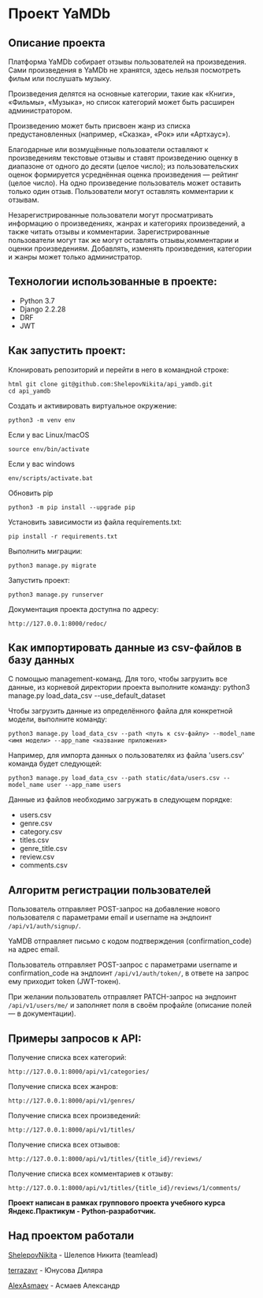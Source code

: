 # Проект YaMDb
## Описание проекта

Платформа YaMDb собирает отзывы пользователей на произведения.
Сами произведения в YaMDb не хранятся, здесь нельзя посмотреть фильм или послушать музыку.

Произведения делятся на основные категории, такие как «Книги», «Фильмы», «Музыка», но список категорий может быть расширен администратором.

Произведению может быть присвоен жанр из списка предустановленных (например, «Сказка», «Рок» или «Артхаус»). 

Благодарные или возмущённые пользователи оставляют к произведениям текстовые отзывы и ставят произведению оценку в диапазоне от одного до десяти (целое число); из пользовательских оценок формируется усреднённая оценка произведения — рейтинг (целое число). На одно произведение пользователь может оставить только один отзыв.
Пользователи могут оставлять комментарии к отзывам.

Незарегистрированные пользователи могут просматривать информацию о произведениях, жанрах и категориях произведений, а также читать отзывы и комментарии.
Зарегистрированные пользователи могут так же могут оставлять отзывы,комментарии и оценки произведениям.
Добавлять, изменять произведения, категории и жанры может только администратор.

## Технологии использованные в проекте:
* Python 3.7
* Django 2.2.28
* DRF
* JWT

## Как запустить проект:

Клонировать репозиторий и перейти в него в командной строке:

    html git clone git@github.com:ShelepovNikita/api_yamdb.git
    cd api_yamdb


Cоздать и активировать виртуальное окружение:

    python3 -m venv env

Если у вас Linux/macOS

    source env/bin/activate

Если у вас windows

    env/scripts/activate.bat

Обновить pip

    python3 -m pip install --upgrade pip

Установить зависимости из файла requirements.txt:

    pip install -r requirements.txt

Выполнить миграции:

    python3 manage.py migrate

Запустить проект:

    python3 manage.py runserver

Документация проекта доступна по адресу:

    http://127.0.0.1:8000/redoc/

## Как импортировать данные из csv-файлов в базу данных

С помощью management-команд. Для того, чтобы загрузить все данные, из корневой директории проекта выполните команду:
    python3 manage.py load_data_csv --use_default_dataset

Чтобы загрузить данные из определённого файла для конкретной модели, выполните команду:

    python3 manage.py load_data_csv --path <путь к csv-файлу> --model_name <имя модели> --app_name <название приложения>

Например, для импорта данных о пользователях из файла 'users.csv' команда будет следующей:

    python3 manage.py load_data_csv --path static/data/users.csv --model_name user --app_name users

Данные из файлов необходимо загружать в следующем порядке:

* users.csv
* genre.csv
* category.csv
* titles.csv
* genre_title.csv
* review.csv
* comments.csv

## Алгоритм регистрации пользователей

Пользователь отправляет POST-запрос на добавление нового пользователя с параметрами email и username на эндпоинт `/api/v1/auth/signup/`.

YaMDB отправляет письмо с кодом подтверждения (confirmation_code) на адрес email.

Пользователь отправляет POST-запрос с параметрами username и confirmation_code на эндпоинт `/api/v1/auth/token/`, в ответе на запрос ему приходит token (JWT-токен).

При желании пользователь отправляет PATCH-запрос на эндпоинт `/api/v1/users/me/` и заполняет поля в своём профайле (описание полей — в документации).


## Примеры запросов к API:

Получение списка всех категорий:

    http://127.0.0.1:8000/api/v1/categories/


Получение списка всех жанров:

    http://127.0.0.1:8000/api/v1/genres/

Получение списка всех произведений:

    http://127.0.0.1:8000/api/v1/titles/

Получение списка всех отзывов:

    http://127.0.0.1:8000/api/v1/titles/{title_id}/reviews/

Получение списка всех комментариев к отзыву:

    http://127.0.0.1:8000/api/v1/titles/{title_id}/reviews/1/comments/


**Проект написан в рамках группового проекта учебного курса Яндекс.Практикум - Python-разработчик.**


## Над проектом работали

[ShelepovNikita](https://github.com/ShelepovNikita) - Шелепов Никита (teamlead)

[terrazavr](https://github.com/terrazavr) - Юнусова Диляра

[AlexAsmaev](https://github.com/AlexAsmaev) - Асмаев Александр